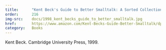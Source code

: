 ```yaml
---
title:      "Kent Beck's Guide to Better Smalltalk: A Sorted Collection"
order:      216
img-src:    docs/1998_kent_becks_guide_to_better_smalltalk.jpg
href:       https://www.amazon.com/Kent-Becks-Guide-Better-Smalltalk/dp/0521644372
category:   Books
---
```

Kent Beck. Cambridge University Press, 1999.
